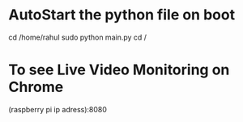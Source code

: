 # AutoStart the python file on boot
cd /home/rahul
sudo python main.py
cd /

# To see Live Video Monitoring on Chrome 
(raspberry pi ip adress):8080
